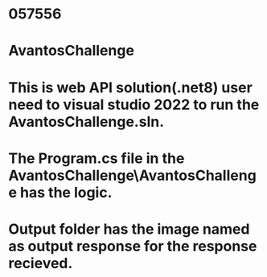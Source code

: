 # 057556
# AvantosChallenge
# This is web API solution(.net8) user need to visual studio 2022 to run the AvantosChallenge.sln.
# The Program.cs file in the AvantosChallenge\AvantosChallenge has the logic.
# Output folder has the image named as output response for the response recieved.
